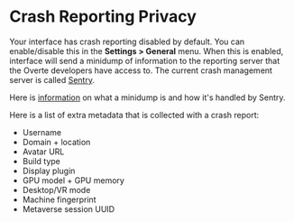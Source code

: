 # Crash Reporting Privacy

Your interface has crash reporting disabled by default. You can enable/disable this in the **Settings > General** menu. When this is enabled, interface will send a minidump of information to the reporting server that the Overte developers have access to. The current crash management server is called [Sentry](https://sentry.io/).

Here is [information](https://docs.sentry.io/platforms/native/minidump/#what-is-a-minidump) on what a minidump is and how it's handled by Sentry.

Here is a list of extra metadata that is collected with a crash report:

* Username
* Domain + location
* Avatar URL
* Build type
* Display plugin
* GPU model + GPU memory
* Desktop/VR mode
* Machine fingerprint
* Metaverse session UUID
